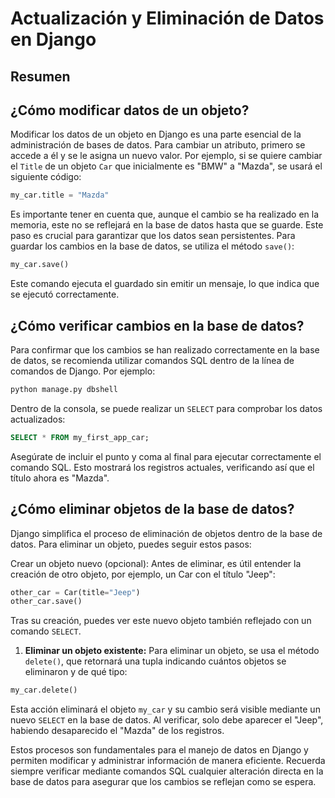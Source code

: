 # Actualización y Eliminación de Datos en Django

## Resumen

## ¿Cómo modificar datos de un objeto?

Modificar los datos de un objeto en Django es una parte esencial de la administración de bases de datos. Para cambiar un atributo, primero se accede a él y se le asigna un nuevo valor. Por ejemplo, si se quiere cambiar el `Title` de un objeto `Car` que inicialmente es "BMW" a "Mazda", se usará el siguiente código:

```Python
my_car.title = "Mazda"
```

Es importante tener en cuenta que, aunque el cambio se ha realizado en la memoria, este no se reflejará en la base de datos hasta que se guarde. Este paso es crucial para garantizar que los datos sean persistentes. Para guardar los cambios en la base de datos, se utiliza el método `save()`:

```Python
my_car.save()
```

Este comando ejecuta el guardado sin emitir un mensaje, lo que indica que se ejecutó correctamente.

## ¿Cómo verificar cambios en la base de datos?

Para confirmar que los cambios se han realizado correctamente en la base de datos, se recomienda utilizar comandos SQL dentro de la línea de comandos de Django. Por ejemplo:

```Bash
python manage.py dbshell
```

Dentro de la consola, se puede realizar un `SELECT` para comprobar los datos actualizados:

```SQL
SELECT * FROM my_first_app_car;
```

Asegúrate de incluir el punto y coma al final para ejecutar correctamente el comando SQL. Esto mostrará los registros actuales, verificando así que el título ahora es "Mazda".

## ¿Cómo eliminar objetos de la base de datos?

Django simplifica el proceso de eliminación de objetos dentro de la base de datos. Para eliminar un objeto, puedes seguir estos pasos:

Crear un objeto nuevo (opcional): Antes de eliminar, es útil entender la creación de otro objeto, por ejemplo, un Car con el título "Jeep":

```Python
other_car = Car(title="Jeep")
other_car.save()
```

Tras su creación, puedes ver este nuevo objeto también reflejado con un comando `SELECT`.

1. **Eliminar un objeto existente:** Para eliminar un objeto, se usa el método `delete()`, que retornará una tupla indicando cuántos objetos se eliminaron y de qué tipo:

```Python
my_car.delete()
```

Esta acción eliminará el objeto `my_car` y su cambio será visible mediante un nuevo `SELECT` en la base de datos. Al verificar, solo debe aparecer el "Jeep", habiendo desaparecido el "Mazda" de los registros.

Estos procesos son fundamentales para el manejo de datos en Django y permiten modificar y administrar información de manera eficiente. Recuerda siempre verificar mediante comandos SQL cualquier alteración directa en la base de datos para asegurar que los cambios se reflejan como se espera.